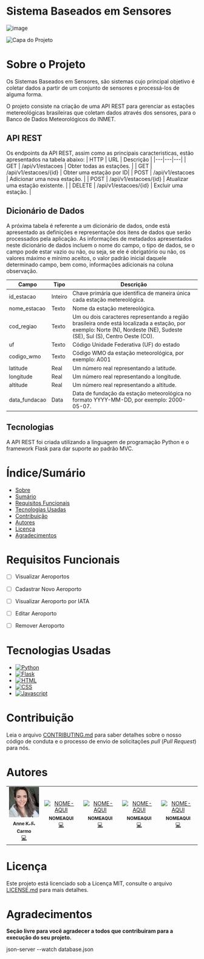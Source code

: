 # Sistema Baseados em Sensores

![image](https://img.shields.io/badge/license-MIT-blue)

![Capa do Projeto]()

# Sobre o Projeto

Os Sistemas Baseados em Sensores, são sistemas cujo principal objetivo é coletar dados a partir de um conjunto de sensores e processá-los de alguma forma. 

O projeto consiste na criação de uma API REST para gerenciar as estações metereológicas brasileiras que coletam dados através dos sensores, para o Banco de Dados Meteorológicos do INMET.


## API REST
Os endpoints da API REST, assim como as principais caracteristicas, estão apresentados na tabela abaixo:
| HTTP | URL | Descrição |
|---|---|---|
| GET | /api/v1/estacoes | Obter todas as estações. |
| GET | /api/v1/estacoes/{id} | Obter uma estação por ID|
| POST | /api/v1/estacoes | Adicionar uma nova estação. |
| POST | /api/v1/estacoes/{id} | Atualizar uma estação existente. |
| DELETE | /api/v1/estacoes/{id} | Excluir uma estação. |

## Dicionário de Dados
A próxima tabela é referente a um dicionário de dados, onde está apresentado as definições e representaçõe dos itens de dados que serão processados pela aplicação.
As informações de metadados apresentados neste dicionário de dados incluem o nome do campo, o tipo de dados, se o campo pode estar vazio ou não, ou seja, se ele é obrigatório ou não, os valores máximo e mínimo aceitos, o valor padrão inicial daquele determinado campo, bem como, informações adicionais na coluna observação.

| Campo | Tipo | Descrição |
|---|---|---|
| id_estacao | Inteiro | Chave primária que identifica de maneira única cada estação metereológica. |
| nome_estacao | Texto | Nome da estação metereológica. |
| cod_regiao | Texto | Um ou dois caracteres representando a região brasileira onde está localizada a estação, por exemplo: Norte (N), Nordeste (NE), Sudeste (SE), Sul (S), Centro Oeste (CO). |
| uf | Texto | Código Unidade Federativa (UF) do estado |
| codigo_wmo | Texto | Código WMO da estação meteorológica, por exemplo: A001 |
| latitude | Real | Um número real representando a latitude. |
| longitude | Real| Um número real representando a longitude. |
| altitude | Real | Um número real representando a altitude. |
| data_fundacao | Data | Data de fundação da estação meteorológica no formato YYYY-MM-DD, por exemplo: 2000-05-07. |

## Tecnologias

A API REST foi criada utilizando a linguagem de programação Python e o framework Flask para dar suporte ao padrão MVC.


# Índice/Sumário

* [Sobre](#sobre-o-projeto)
* [Sumário](#índice/sumário)
* [Requisitos Funcionais](#requisitos-funcionais)
* [Tecnologias Usadas](#tecnologias-usadas)
* [Contribuição](#contribuição)
* [Autores](#autores)
* [Licença](#licença)
* [Agradecimentos](#agradecimentos)


# Requisitos Funcionais 

- [ ] Visualizar Aeroportos
- [ ] Cadastrar Novo Aeroporto
- [ ] Visualizar Aeroporto por IATA
- [ ] Editar Aeroporto 
- [ ] Remover Aeroporto


# Tecnologias Usadas

- [![Python](https://img.shields.io/badge/Python-3776AB?style=for-the-badge&logo=python&logoColor=white)]()
- [![Flask](https://img.shields.io/badge/Flask-000000?style=for-the-badge&logo=flask&logoColor=white)]()
- [![HTML](https://img.shields.io/badge/HTML5-E34F26?style=for-the-badge&logo=html5&logoColor=white)]()
- [![CSS](https://img.shields.io/badge/CSS3-1572B6?style=for-the-badge&logo=css3&logoColor=white)]()
- [![Javascript](https://img.shields.io/badge/JavaScript-F7DF1E?style=for-the-badge&logo=javascript&logoColor=black)]()


# Contribuição

Leia o arquivo [CONTRIBUTING.md](CONTRIBUTING.md) para saber detalhes sobre o nosso código de conduta e o processo de envio de solicitações *pull* (*Pull Request*) para nós.

# Autores

<table>
  <tbody>
    <tr>
    <td align="center">
	  	<a href="https://github.com/annekarolinefc">
			<img src="images/ft_Anne.jpg" width="100px;" alt="Anne Karoline"/>
			<br />
			<sub><b>Anne K. F. Carmo</b></sub>
		</a>
		<br />
		<a href="https://github.com/annekarolinefc" title="Code">💻</a>
	</td>
	<td align="center">
	  	<a href="LINK-DO-GIT-AQUI">
			<img src="FOTO-AQUI" width="100px;" alt="NOME-AQUI"/>
			<br />
			<sub><b>NOMEAQUI</b></sub>
		</a>
		<br />
		<a href="LINK-DO-GIT-AQUI" title="Code">💻</a>
	</td>
	<td align="center">
	  	<a href="LINK-DO-GIT-AQUI">
			<img src="FOTO-AQUI" width="100px;" alt="NOME-AQUI"/>
			<br />
			<sub><b>NOMEAQUI</b></sub>
		</a>
		<br />
		<a href="LINK-DO-GIT-AQUI" title="Code">💻</a>
	</td>
	<td align="center">
	  	<a href="LINK-DO-GIT-AQUI">
			<img src="FOTO-AQUI" width="100px;" alt="NOME-AQUI"/>
			<br />
			<sub><b>NOMEAQUI</b></sub>
		</a>
		<br />
		<a href="LINK-DO-GIT-AQUI" title="Code">💻</a>
	</td>
	<td align="center">
	  	<a href="LINK-DO-GIT-AQUI">
			<img src="FOTO-AQUI" width="100px;" alt="NOME-AQUI"/>
			<br />
			<sub><b>NOMEAQUI</b></sub>
		</a>
		<br />
		<a href="LINK-DO-GIT-AQUI" title="Code">💻</a>
	</td>
    </tr>
	</tbody>
<table>

# Licença

Este projeto está licenciado sob a Licença MIT,  consulte o arquivo [LICENSE.md](LICENSE.md) para mais detalhes.
	

# Agradecimentos

**Seção livre para você agradecer a todos que contribuiram para a execução do seu projeto.**

json-server --watch database.json